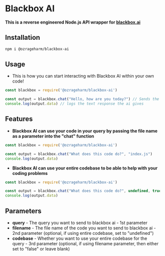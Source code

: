 # Blackbox AI

**This is a reverse engineered Node.js API wrapper for [blackbox.ai](https://blackbox.ai/)**

## Installation

```bash
npm i @ozrageharm/blackbox-ai
```

## Usage
- This is how you can start interacting with Blackbox AI within your own code!

```javascript
const blackbox = require('@ozrageharm/blackbox-ai')

const output = blackbox.chat("Hello, how are you today?") // Sends the query to blackbox ai
console.log(output.data) // logs the text response the ai gives
```

## Features

- **Blackbox AI can use your code in your query by passing the file name as a parameter into the "chat" function**

```javascript
const blackbox = require('@ozrageharm/blackbox-ai')

const output = blackbox.chat("What does this code do?", "index.js") 
console.log(output.data)
```

- **Blackbox AI can use your entire codebase to be able to help with your coding problems**

```javascript
const blackbox = require('@ozrageharm/blackbox-ai')

const output = blackbox.chat("What does this code do?", undefined, true)
console.log(output.data)
```

## Parameters
- **query** - The query you want to send to blackbox ai - 1st parameter
- **filename** - The file name of the code you want to send to blackbox ai - 2nd parameter (optional, if using entire codebase, set to "undefined")
- **codebase** - Whether you want to use your entire codebase for the query - 3rd parameter (optional, if using filename parameter, then either set to "false" or leave blank)